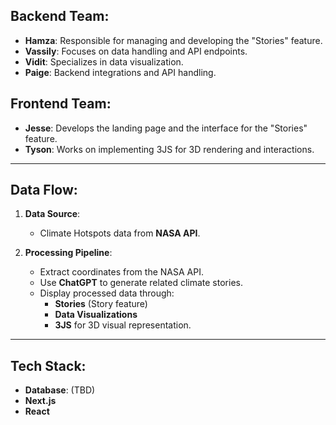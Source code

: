 ## Backend Team:
- **Hamza**: Responsible for managing and developing the "Stories" feature.
- **Vassily**: Focuses on data handling and API endpoints.
- **Vidit**: Specializes in data visualization.
- **Paige**: Backend integrations and API handling. 


## Frontend Team:
- **Jesse**: Develops the landing page and the interface for the "Stories" feature.
- **Tyson**: Works on implementing 3JS for 3D rendering and interactions.

---

## Data Flow:

1. **Data Source**: 
   - Climate Hotspots data from **NASA API**.
   
2. **Processing Pipeline**:
   - Extract coordinates from the NASA API.
   - Use **ChatGPT** to generate related climate stories.
   - Display processed data through:
     - **Stories** (Story feature)
     - **Data Visualizations**
     - **3JS** for 3D visual representation.

---

## Tech Stack:
- **Database**: (TBD)
- **Next.js**
- **React**
